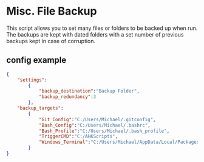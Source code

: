 # Misc. File Backup

This script allows you to set many files or folders to be backed up when run. The backups are kept with dated folders with a set number of previous backups kept in case of corruption.

## config example

```json
{
    "settings":
        {
            "backup_destination":"Backup Folder",
            "backup_redundancy":3
        },
    "backup_targets":
        {
            "Git_Config":"C:/Users/Michael/.gitconfig",
            "Bash_Config":"C:/Users/Michael/.bashrc",
            "Bash_Profile":"C:/Users/Michael/.bash_profile",
            "TriggerCMD":"C:/AHKScripts",
            "Windows_Terminal":"C:/Users/Michael/AppData/Local/Packages/Microsoft.WindowsTerminal_8wekyb3d8bbwe/LocalState/settings.json"
        }
}

```
